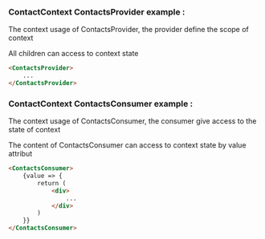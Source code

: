 ### ContactContext ContactsProvider example :

The context usage of ContactsProvider, the provider define the scope of context

All children can access to context state

```html
<ContactsProvider>
    ...
</ContactsProvider>
```

### ContactContext ContactsConsumer example :

The context usage of ContactsConsumer, the consumer give access to the state of context

The content of ContactsConsumer can access to context state by value attribut

```html
<ContactsConsumer>
    {value => {
        return (
            <div>
                ...
            </div>
        )
    }}
</ContactsConsumer>
```